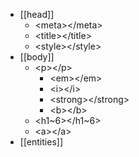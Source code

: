 - [[head]]
	- &lt;meta&gt;&lt;/meta&gt;
	- &lt;title&gt;&lt;/title&gt;
	- &lt;style&gt;&lt;/style&gt;
- [[body]]
	- &lt;p&gt;&lt;/p&gt;
		- &lt;em&gt;&lt;/em&gt;
		- &lt;i&gt;&lt;/i&gt;
		- &lt;strong&gt;&lt;/strong&gt;
		- &lt;b&gt;&lt;/b&gt;
	- &lt;h1~6&gt;&lt;/h1~6&gt;
	- &lt;a&gt;&lt;/a&gt;
- [[entities]]

